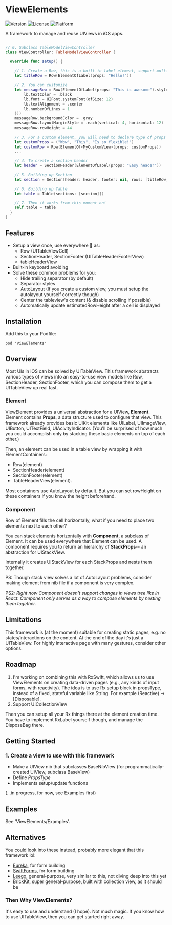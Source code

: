 # ViewElements
[![Version](https://img.shields.io/cocoapods/v/ViewElements.svg?style=flat)](http://cocoapods.org/pods/ViewElements)
[![License](https://img.shields.io/cocoapods/l/ViewElements.svg?style=flat)](http://cocoapods.org/pods/ViewElements)
[![Platform](https://img.shields.io/cocoapods/p/ViewElements.svg?style=flat)](http://cocoapods.org/pods/ViewElements)

A framework to manage and reuse UIViews in iOS apps.

````swift

// 0. Subclass TableModelViewController
class ViewController: TableModelViewController {

  override func setup() {
  
    // 1. Create a Row, this is a built-in label element, support multiple lines by default
    let titleRow = Row(ElementOfLabel(props: "Hello!"))

    // 2. You can customize
    let messageRow = Row(ElementOfLabel(props: "This is awesome").styles({ (lb) in
        lb.textColor = .black
        lb.font = UIFont.systemFont(ofSize: 12)
        lb.textAlignment = .center
        lb.numberOfLines = 1
    }))
    messageRow.backgroundColor = .gray
    messageRow.layoutMarginStyle = .each(vertical: 4, horizontal: 12)
    messageRow.rowHeight = 44
        
    // 3. For a custom element, you will need to declare type of props in MyCustomView, it can be anything, like a tuple.
    let customProps = ("Wow", "This", "Is so flexible!")
    let customRow = Row(ElementOf<MyCustomView>(props: customProps))
    ...

    // 4. To create a section header
    let header = SectionHeader(ElementOfLabel(props: "Easy header"))

    // 5. Building up Section
    let section = Section(header: header, footer: nil, rows: [titleRow, messageRow, ...])

    // 6. Building up Table
    let table = Table(sections: [section]])

    // 7. Then it works from this moment on!
    self.table = table
  }
}
````

## Features
- Setup a view once, use everywhere :tada: as:
  - Row (UITableViewCell)
  - SectionHeader, SectionFooter (UITableHeaderFooterView)
  - tableHeaderView
- Built-in keyboard avoiding
- Solve these common problems for you:
  - Hide trailing separator (by default)
  - Separator styles
  - AutoLayout (If you create a custom view, you must setup the autolayout yourself correctly though)
  - Center the tableview's content (& disable scrolling if possible)
  - Automatically update estimatedRowHeight after a cell is displayed

## Installation
Add this to your Podfile:
````
pod 'ViewElements'
````

## Overview
Most UIs in iOS can be solved by UITableView. This framework abstracts various types of views into an easy-to-use view models like Row, SectionHeader, SectionFooter, which you can compose them to get a UITableView up real fast.

### Element
ViewElement provides a universal abstraction for a UIView, **Element**. Element contains **Props**, a data structure used to configure that view.
This framework already provides basic UIKit elements like UILabel, UIImageView, UIButton, UITextField, UIAcivityIndicator.
(You'll be surprised of how much you could accomplish only by stacking these basic elements on top of each other.)

Then, an element can be used in a table view by wrapping it with ElementContainers: 
- Row(element)
- SectionHeader(element)
- SectionFooter(element)
- TableHeaderView(element).

Most containers use AutoLayout by default. But you can set rowHeight on these containers if you know the height beforehand.

### Component
Row of Element fills the cell horizontally, what if you need to place two elements next to each other?

You can stack elements horizontally with **Component**, a subclass of Element. It can be used everywhere that Element can be used. 
A component requires you to return an hierarchy of **StackProps**-- an abstraction for UIStackView.

Internally it creates UIStackView for each StackProps and nests them together.

PS: Though stack view solves a lot of AutoLayout problems, consider making element from nib file if a component is very complex.

PS2: *Right now Component doesn't support changes in views tree like in React. 
Component only serves as a way to compose elements by nesting them together.*

## Limitations
This framework is (at the moment) suitable for creating static pages, e.g. no states/interactions on the content.
At the end of the day it's just a UITableView.
For highly interactive page with many gestures, consider other options.

## Roadmap
1. I'm working on combining this with RxSwift, which allows us to use ViewElements on creating data-driven pages (e.g., any kinds of input forms, with reactivity). The idea is to use Rx setup block in propsType, instead of a fixed, stateful variable like String. For example (Reactive<RxLabel>) -> [Disposable].   
2. Support UICollectionView
  
Then you can setup all your Rx things there at the element creation time. You have to implement RxLabel yourself though, and manage the DisposeBag there.

## Getting Started

### 1. Create a view to use with this framework
- Make a UIView nib that subclasses BaseNibView (for programmatically-created UIView, subclass BaseView)
- Define *PropsType*
- Implements setup/update functions

(...in progress, for now, see Examples first)

## Examples
See 'ViewElements/Examples'.

## Alternatives
You could look into these instead, probably more elegant that this framework lol:
- [Eureka](https://github.com/xmartlabs/Eureka), for form building
- [SwiftForms](https://github.com/ortuman/SwiftForms), for form building
- [Leego](https://github.com/wangshengjia/LeeGo), general-purpose, very similar to this, not diving deep into this yet
- [BrickKit](https://github.com/wayfair/brickkit-ios), super general-purpose, built with collection view, as it should be

### Then Why ViewElements?
It's easy to use and understand (I hope). Not much magic. If you know how to use UITableView, then you can get started right away.
